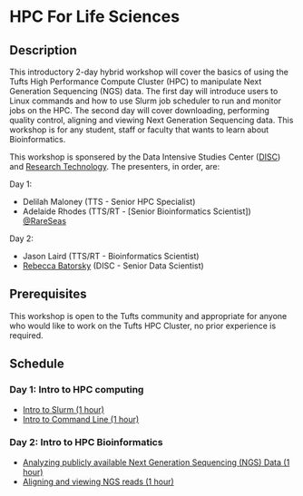 
#  HPC For Life Sciences

## Description
This introductory 2-day hybrid workshop will cover the basics of using the Tufts High Performance Compute Cluster (HPC) to manipulate Next Generation Sequencing (NGS) data. The first day will introduce users to Linux commands and how to use Slurm job scheduler to run and monitor jobs on the HPC. The second day will cover downloading, performing quality control, aligning and viewing Next Generation Sequencing data. This workshop is for any student, staff or faculty that wants to learn about Bioinformatics. 

This workshop is sponsered by the Data Intensive Studies Center ([DISC](https://disc.tufts.edu/)) and [Research Technology](https://it.tufts.edu/research-technology/). The presenters, in order, are:

Day 1:
- Delilah Maloney (TTS - Senior HPC Specialist)
- Adelaide Rhodes (TTS/RT - [Senior Bioinformatics Scientist]) [@RareSeas](https://mobile.twitter.com/RareSeas)

Day 2:
- Jason Laird (TTS/RT - Bioinformatics Scientist)
- [Rebecca Batorsky](https://disc.tufts.edu/people) (DISC - Senior Data Scientist)


## Prerequisites

This workshop is open to the Tufts community and appropriate for anyone who would like to work on the Tufts HPC Cluster, no prior experience is required. 

## Schedule

### Day 1: Intro to HPC computing 

- [Intro to Slurm (1 hour)](IntroToSlurm/README.md)
- [Intro to Command Line (1 hour)](IntroToLinux/IntroToLinux.md)

### Day 2: Intro to HPC Bioinformatics 

- [Analyzing publicly available Next Generation Sequencing (NGS) Data (1 hour)](NgsDataDownloadQc/README.md)
- [Aligning and viewing NGS reads (1 hour)](NgsDataAlignmentViewing/README.md)
